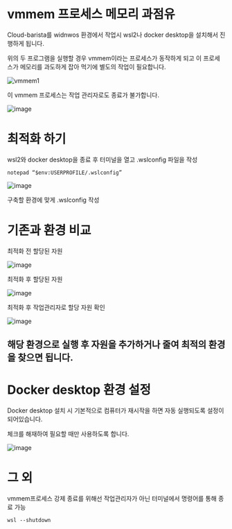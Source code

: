 # vmmem 프로세스 메모리 과점유


Cloud-barista를 widnwos 환경에서 작업시 wsl2나 docker desktop을 설치해서 진행하게 됩니다.

위의 두 프로그램을 실행할 경우 vmmem이라는 프로세스가 동작하게 되고 이 프로세스가 메모리를 과도하게 잡아 먹기에 별도의 작업이 필요합니다.

![vmmem1](https://user-images.githubusercontent.com/46340193/131523590-1434df10-fc74-4927-b58f-56d35aa9d5cf.PNG)


이 vmmem 프로세스는 작업 관리자로도 종료가 불가합니다. 

![image](https://user-images.githubusercontent.com/46340193/131523795-73ce7e87-21fa-492d-872f-cfb8be0cef33.png)



# 최적화 하기

wsl2와 docker desktop을 종료 후 터미널을 열고 .wslconfig 파일을 작성 

```
notepad “$env:USERPROFILE/.wslconfig”
```

![image](https://user-images.githubusercontent.com/46340193/131524432-882edee3-e1c7-4443-a105-f86a91070199.png)

구축할 환경에 맞게 .wslconfig 작성 


# 기존과 환경 비교


최적화 전 할당된 자원 

![image](https://user-images.githubusercontent.com/46340193/131524774-73609351-ba4d-46d9-9108-ac4ea7c781c5.png)

최적화 후 할당된 자원 

![image](https://user-images.githubusercontent.com/46340193/131524993-164250f2-79c1-4b4c-b74a-d7e9bf4e2637.png)

최적화 후 작업관리자로 할당 자원 확인 

![image](https://user-images.githubusercontent.com/46340193/131525061-b3afc554-0d9b-4604-ae3f-792d4bb0815f.png)

## 해당 환경으로 실행 후 자원을 추가하거나 줄여 최적의 환경을 찾으면 됩니다.


# Docker desktop 환경 설정

Docker desktop 설치 시 기본적으로 컴퓨터가 재시작을 하면 자동 실행되도록 설정이 되어있습니다.

체크를 해재하여 필요할 때만 사용하도록 합니다.

![image](https://user-images.githubusercontent.com/46340193/131526170-0d18d874-d488-4111-b77d-99c7868830a7.png)


# 그 외 


vmmem프로세스 강제 종료를 위해선 작업관리자가 아닌 터미널에서 명령어를 통해 종료 가능 

```
wsl --shutdown
```








